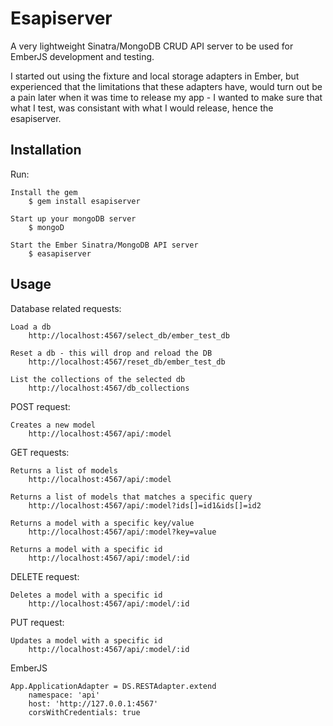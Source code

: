 # Esapiserver

A very lightweight Sinatra/MongoDB CRUD API server to be used for EmberJS development and testing. 

I started out using the fixture and local storage adapters in Ember, but experienced that the limitations that these adapters have, would turn out be a pain later when it was time to release my app - I wanted to make sure that what I test, was consistant with what I would release, hence the esapiserver. 

## Installation

Run:

	Install the gem
    	$ gem install esapiserver
    
    Start up your mongoDB server   
    	$ mongoD
    	
    Start the Ember Sinatra/MongoDB API server
    	$ easapiserver

## Usage

Database related requests:

	Load a db
		http://localhost:4567/select_db/ember_test_db
		
	Reset a db - this will drop and reload the DB
		http://localhost:4567/reset_db/ember_test_db
		
	List the collections of the selected db
		http://localhost:4567/db_collections
	
	
POST request:

	Creates a new model
		http://localhost:4567/api/:model
	
	
GET requests:

	Returns a list of models
		http://localhost:4567/api/:model
	
	Returns a list of models that matches a specific query
		http://localhost:4567/api/:model?ids[]=id1&ids[]=id2
	
	Returns a model with a specific key/value
		http://localhost:4567/api/:model?key=value
		
	Returns a model with a specific id
		http://localhost:4567/api/:model/:id
	
DELETE request:

	Deletes a model with a specific id
		http://localhost:4567/api/:model/:id
	
PUT request:

	Updates a model with a specific id
		http://localhost:4567/api/:model/:id
		

EmberJS

	App.ApplicationAdapter = DS.RESTAdapter.extend
    	namespace: 'api'
    	host: 'http://127.0.0.1:4567'
    	corsWithCredentials: true

